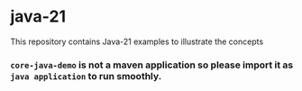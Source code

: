 # java-21
This repository contains Java-21 examples to illustrate the concepts

### `core-java-demo` is not a maven application so please import it as `java application` to run smoothly.
